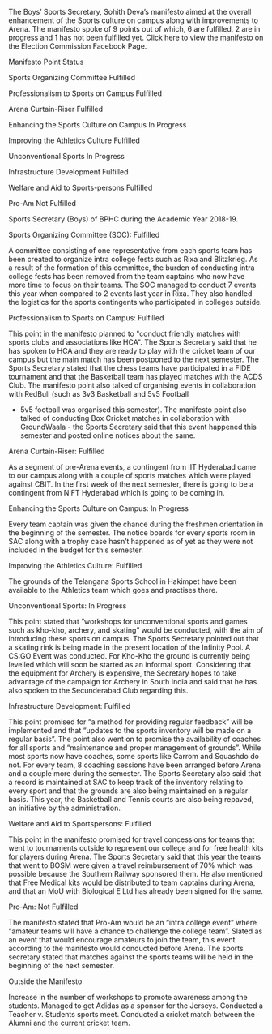 
The Boys’ Sports Secretary, Sohith Deva’s manifesto aimed at the
overall enhancement of the Sports culture on campus along with
improvements to Arena. The manifesto spoke of 9 points out of which, 6
are fulfilled, 2 are in progress and 1 has not been fulfilled yet. Click
 here to view the manifesto on the Election Commission Facebook Page.





Manifesto Point
Status




Sports Organizing Committee
Fulfilled


Professionalism to Sports on Campus
Fulfilled


Arena Curtain-Riser
Fulfilled


Enhancing the Sports Culture on Campus
In Progress


Improving the Athletics Culture
Fulfilled


Unconventional Sports
In Progress


Infrastructure Development
Fulfilled


Welfare and Aid to Sports-persons
Fulfilled


Pro-Am
Not Fulfilled










Sports Secretary (Boys) of BPHC during the Academic Year 2018-19.





Sports Organizing Committee (SOC): Fulfilled


A committee consisting of one representative from each sports team
has been created to organize intra college fests such as Rixa and
Blitzkrieg. As a result of the formation of this committee, the burden
of conducting intra college fests has been removed from the team
captains who now have more time to focus on their teams. The SOC managed
 to conduct 7 events this year when compared to 2 events last year in
Rixa. They also handled the logistics for the sports contingents who
participated in colleges outside.





Professionalism to Sports on Campus: Fulfilled


This point in the manifesto planned to "conduct friendly matches with
 sports clubs and associations like HCA". The Sports Secretary said that
 he has spoken to HCA and they are ready to play with the cricket team
of our campus but the main match has been postponed to the next
semester. The Sports Secretary stated that the chess teams have
participated in a FIDE tournament and that the Basketball team has
played matches with the ACDS Club.  The manifesto point also talked of
organising events in collaboration with RedBull (such as 3v3 Basketball
and 5v5 Football
 - 5v5 football was organised this semester). The manifesto point also
talked of conducting Box Cricket matches in collaboration with
GroundWaala - the Sports Secretary said that this event happened this
semester and posted online notices about the same.





Arena Curtain-Riser: Fulfilled


As a segment of pre-Arena events, a contingent from IIT Hyderabad
came to our campus along with a couple of sports matches which were
played against CBIT. In the first week of the next semester, there is
going to be a contingent from NIFT Hyderabad which is going to be coming
 in.





Enhancing the Sports Culture on Campus: In Progress


Every team captain was given the chance during the freshmen
orientation in the beginning of the semester. The notice boards for
every sports room in SAC along with a trophy case hasn’t happened as of
yet as they were not included in the budget for this semester.





Improving the Athletics Culture: Fulfilled


The grounds of the Telangana Sports School in Hakimpet have been available to the Athletics team which goes and practises there.





Unconventional Sports: In Progress


This point stated that “workshops for unconventional sports and games
 such as kho-kho, archery, and skating” would be conducted, with the aim
 of introducing these sports on campus.  The Sports Secretary pointed
out that a skating rink is being made in the present location of the
Infinity Pool. A CS:GO Event was conducted. For Kho-Kho the ground is
currently being levelled which will soon be started as an informal
sport. Considering that the equipment for Archery is expensive, the
Secretary hopes to take advantage of the campaign for Archery in South
India and said that he has also spoken to the Secunderabad Club
regarding this.





Infrastructure Development: Fulfilled


This point promised for “a method for providing regular feedback”
will be implemented and that “updates to the sports inventory will be
made on a regular basis”. The point also went on to promise the
availability of coaches for all sports and “maintenance and proper
management of grounds”. While most sports now have coaches, some sports
like Carrom and Squashdo do not. For every team, 8 coaching sessions
have been arranged before Arena and a couple more during the semester.
The Sports Secretary also said that a record is maintained at SAC to
keep track of the inventory relating to every sport and that the grounds
 are also being maintained on a regular basis. This year, the Basketball
 and Tennis courts are also being repaved, an initiative by the
administration.





Welfare and Aid to Sportspersons: Fulfilled


This point in the manifesto promised for travel concessions for teams
 that went to tournaments outside to represent our college and for free
health kits for players during Arena. The Sports Secretary said that
this year the teams that went to BOSM were given a travel reimbursement
of 70% which was possible because the Southern Railway sponsored them.
He also mentioned that Free Medical kits would be distributed to team
captains during Arena, and that an MoU with Biological E Ltd has already
 been signed for the same.





Pro-Am: Not Fulfilled


The manifesto stated that Pro-Am would be an “intra college event”
where “amateur teams will have a chance to challenge the college team”.
Slated as an event that would encourage amateurs to join the team, this
event according to the manifesto would conducted before Arena. The
sports secretary stated that matches against the sports teams will be
held in the beginning of the next semester.





Outside the Manifesto



Increase in the number of workshops to promote awareness among the students.
Managed to get Adidas as a sponsor for the Jerseys.
Conducted a Teacher v. Students sports meet.
Conducted a cricket match between the Alumni and the current cricket team.


